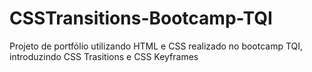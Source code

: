# CSSTransitions-Bootcamp-TQI
Projeto de portfólio utilizando HTML e CSS realizado no bootcamp TQI, introduzindo CSS Trasitions e CSS Keyframes
